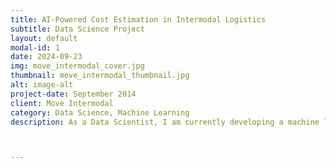 ```yaml
---
title: AI-Powered Cost Estimation in Intermodal Logistics
subtitle: Data Science Project
layout: default
modal-id: 1
date: 2024-09-23
img: move_intermodal_cover.jpg
thumbnail: move_intermodal_thumbnail.jpg
alt: image-alt
project-date: September 2014
client: Move Intermodal
category: Data Science, Machine Learning
description: As a Data Scientist, I am currently developing a machine learning model to predict shipping costs for Move Intermodal, a leading intermodal logistics provider. The project leverages historical data from Snowflake and Matillion to create accurate cost predictions based on variables such as distance, cargo type, and transportation modes. The goal is to improve operational efficiency, enhance decision-making, and identify cost-saving opportunities across multimodal transport systems.



---
```


